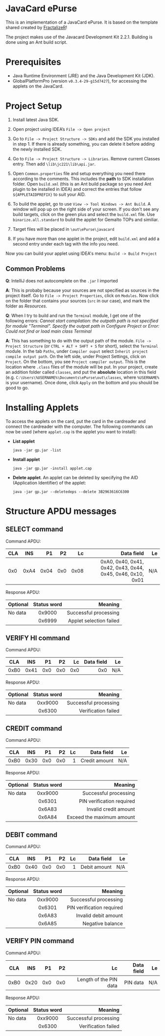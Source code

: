 # JavaCard ePurse
This is an implementation of a JavaCard ePurse.
It is based on the template shared created by [FractalizeR](https://github.com/FractalizeR/IntelliJ-IDEA-Java-Card-Project-Template)!

The project makes use of the Javacard Development Kit 2.2.1.
Building is done using an Ant build script.

# Prerequisites
* Java Runtime Environment (JRE) and the Java Development Kit (JDK).
* GlobalPlatformPro (version `v0.3.4-29-g15d7427`), for accessing the applets on the JavaCard.

# Project Setup
1. Install latest Java SDK.

2. Open project using IDEA’s `File -> Open project`

3. Go to `File -> Project Structure -> SDKs` and add the SDK you installed in step 1. If there is already something, you can delete it before adding the newly installed SDK.

4. Go to `File -> Project Structure -> Libraries`. Remove current Classes entry. Then add `\lib\jc221\lib\api.jar`.

5. Open `Common.properties` file and setup everything you need there according to the comments. This includes the __path__ to SDK installation folder.
Open `build.xml` (this is an Ant build package so you need Ant plugin to be installed in IDEA) and correct the entries that follow `${APPLETAIDPREFIX}` to suit your AID.

6. To build the applet, go to use `View -> Tool Windows -> Ant Build`. A window will pop up on the right side of your screen.
If you don't see any build targets, click on the green plus and select the `build.xml` file.  Use `binarize.all.standard` to build the applet for Gemalto TOPs and similiar.

7. Target files will be placed in `\out\ePurse\javacard`

8. If you have more than one applet in the project, edit `build.xml` and add a second entry under each tag with the info you need.

Now you can build your applet using IDEA's menu: `Build -> Build Project`


## Common Problems

__Q__: IntelliJ does not autocomplete on the `.jar` I imported

__A__: This is probaby because your sources are not specified as sources in the project itself. Go to `File -> Project Properties`, click on `Modules`.
Now click on the folder that contains your sources (`src` in our case), and mark the folder as _Resources_.

__Q__: When I try to build and run the `Terminal` module, I get one of the following errors: _Cannot start compilation: the outpath path is not specified for module "Terminal". Specify the outpat path in Configure Project_ or _Error: Could not find or load main class Terminal_

__A__: This has something to do with the output path of the module. `File -> Project Structure` (or `CTRL + ALT + SHFT + S` for short), select the `Terminal` module. In the tab `Paths`, under `Compiler ouput` select `Inherit project compile output path`. On the left side, under Project Settings, click on `Project`. On the bottom, you see `Project compiler output`. This is the location where `.class` files of the module will be put.
In your project, create an addition folder called `classes`, and put the __absolute__ location in this field (e.g. `C:\Users\%USERNAME%\Documents\ePurse\out\classes`, where `%USERNAME%` is your username).
Once done, click `Apply` on the bottom and you should be good to go.

# Installing Applets
To access the applets on the card, put the card in the cardreader and connect the cardreader with the computer.
The following commands can now be used (where `applet.cap` is the applet you want to install):

* __List applet__
  ```
  java -jar gp.jar -list
  ```
* __Install applet__
  ```
  java -jar gp.jar -install applet.cap
  ```
* __Delete applet__. An applet can be deleted by specifying the AID (Application Identifier) of the applet:
  ```
  java -jar gp.jar --deletedeps --delete 3B2963616C6300
  ```
# Structure APDU messages

## SELECT command

Command APDU:

| CLA | INS | P1 | P2 | Lc | Data field | Le |
| ----|:---:| --:|--:| --:| --:| --:|
| 0x0 | 0xA4 | 0x04 | 0x0 | 0x08 | 0xA0, 0x40, 0x41, 0x42, 0x43, 0x44, 0x45, 0x46, 0x10, 0x01 | N/A |

Response APDU:

| Optional | Status word | Meaning |
| ----|:---:| --:|
| No data | 0x9000 | Successful processing |
| | 0x6999 | Applet selection failed |

## VERIFY HI command

Command APDU:

| CLA | INS | P1 | P2 | Lc | Data field | Le |
| ----|:---:| --:|--:| --:| --:| --:|
| 0xB0 | 0x41 | 0x0 | 0x0 | 0x0 | 0x0 | N/A |

Response APDU:

| Optional | Status word | Meaning |
| ----|:---:| --:|
| No data | 0xx9000 | Successful processing |
| | 0x6300 | Verification failed |



## CREDIT command

Command APDU:

| CLA | INS | P1 | P2 | Lc | Data field | Le |
| ----|:---:| --:|--:| --:| --:| --:|
| 0xB0 | 0x30 | 0x0 | 0x0 | 1 | Credit amount | N/A |

Response APDU:

| Optional | Status word | Meaning |
| ----|:---:| --:|
| No data | 0xx9000 | Successful processing |
| | 0x6301 | PIN verification required |
| | 0x6A83 | Invalid credit amount |
| | 0x6A84 | Exceed the maximum amount |

## DEBIT command

Command APDU:

| CLA | INS | P1 | P2 | Lc | Data field | Le |
| ----|:---:| --:|--:| --:| --:| --:|
| 0xB0 | 0x40 | 0x0 | 0x0 | 1 | Debit amount | N/A |

Response APDU:

| Optional | Status word | Meaning |
| ----|:---:| --:|
| No data | 0xx9000 | Successful processing |
| | 0x6301 | PIN verification required |
| | 0x6A83 | Invalid debit amount |
| | 0x6A85 | Negative balance |

## VERIFY PIN command

Command APDU:

| CLA | INS | P1 | P2 | Lc | Data field | Le |
| ----|:---:| --:|--:| --:| --:| --:|
| 0xB0 | 0x20 | 0x0 | 0x0 | Length of the PIN data | PIN data | N/A |

Response APDU:

| Optional | Status word | Meaning |
| ----|:---:| --:|
| No data | 0xx9000 | Successful processing |
| | 0x6300 | Verification failed |
